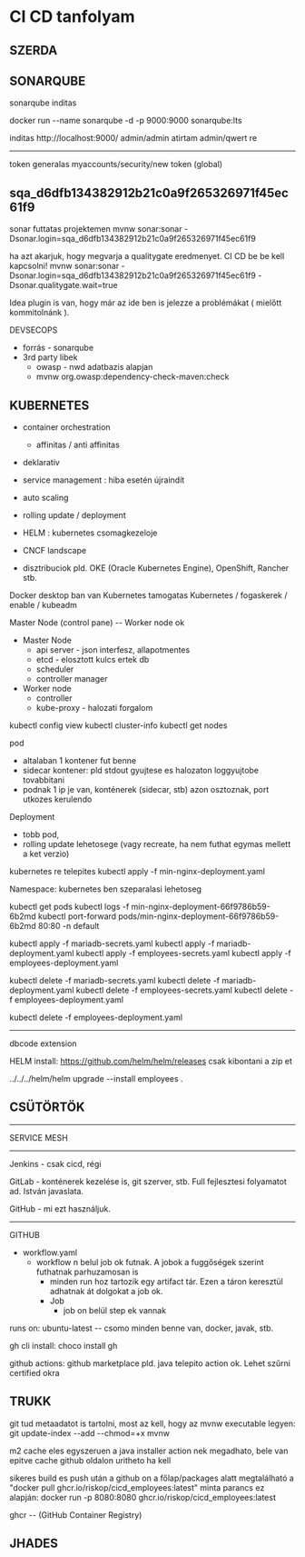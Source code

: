 # CI CD tanfolyam

SZERDA
------

SONARQUBE
---------

sonarqube inditas

docker run --name sonarqube -d -p 9000:9000 sonarqube:lts

inditas
http://localhost:9000/
admin/admin atirtam admin/qwert re

--------------------------------------------
token generalas
myaccounts/security/new token (global)

sqa_d6dfb134382912b21c0a9f265326971f45ec61f9
---------------------------------------------

sonar futtatas projektemen
mvnw sonar:sonar -Dsonar.login=sqa_d6dfb134382912b21c0a9f265326971f45ec61f9

ha azt akarjuk, hogy megvarja a qualitygate eredmenyet. CI CD be be kell kapcsolni!
mvnw sonar:sonar -Dsonar.login=sqa_d6dfb134382912b21c0a9f265326971f45ec61f9 -Dsonar.qualitygate.wait=true

Idea plugin is van, hogy már az ide ben is jelezze a problémákat ( mielőtt kommitolnánk ).


DEVSECOPS
- forrás - sonarqube
- 3rd party libek
  - owasp - nwd adatbazis alapjan
  - mvnw org.owasp:dependency-check-maven:check


KUBERNETES
----------

- container orchestration
  - affinitas / anti affinitas
- deklarativ
- service management : hiba esetén újraindít
- auto scaling
- rolling update / deployment

- HELM : kubernetes csomagkezeloje

- CNCF landscape

- disztribuciok pld. OKE (Oracle Kubernetes Engine), OpenShift, Rancher stb.

Docker desktop ban van Kubernetes tamogatas
Kubernetes / fogaskerek / enable / kubeadm

Master Node (control pane) -- Worker node ok
- Master Node
  - api server - json interfesz, allapotmentes
  - etcd - elosztott kulcs ertek db
  - scheduler
  - controller manager
- Worker node
  - controller
  - kube-proxy - halozati forgalom
 
kubectl config view
kubectl cluster-info
kubectl get nodes

pod 
  - altalaban 1 kontener fut benne
  - sidecar kontener: pld stdout gyujtese es halozaton loggyujtobe tovabbitani
  - podnak 1 ip je van, konténerek (sidecar, stb) azon osztoznak, port utkozes kerulendo

Deployment
  - tobb pod,
  - rolling update lehetosege (vagy recreate, ha nem futhat egymas mellett a ket verzio)

kubernetes re telepites
kubectl apply -f min-nginx-deployment.yaml

Namespace: kubernetes ben szeparalasi lehetoseg

kubectl get pods
kubectl logs -f min-nginx-deployment-66f9786b59-6b2md
kubectl port-forward pods/min-nginx-deployment-66f9786b59-6b2md 80:80 -n default





kubectl apply -f mariadb-secrets.yaml
kubectl apply -f mariadb-deployment.yaml
kubectl apply -f employees-secrets.yaml
kubectl apply -f employees-deployment.yaml

kubectl delete -f mariadb-secrets.yaml
kubectl delete -f mariadb-deployment.yaml
kubectl delete -f employees-secrets.yaml
kubectl delete -f employees-deployment.yaml

kubectl delete -f employees-deployment.yaml


------------------

dbcode extension

HELM install: https://github.com/helm/helm/releases
csak kibontani a zip et

../../../helm/helm upgrade --install employees .

CSÜTÖRTÖK
-----------------

----------------

SERVICE MESH

-----------------

Jenkins - csak cicd, régi

GitLab - konténerek kezelése is, git szerver, stb. Full fejlesztesi folyamatot ad. István javaslata.

GitHub - mi ezt használjuk.

-----------------

GITHUB
- workflow.yaml
  - workflow n belul job ok futnak. A jobok a fuggőségek szerint futhatnak parhuzamosan is
    - minden run hoz tartozik egy artifact tár. Ezen a táron keresztül adhatnak át dolgokat a job ok.
    - Job
      - job on belül step ek vannak

runs on: ubuntu-latest -- csomo minden benne van, docker, javak, stb.

gh cli install:
choco install gh

github actions: github marketplace
pld. java telepito action ok. Lehet szűrni certified okra

TRUKK
-----

git tud metaadatot is tartolni, most az kell, hogy az mvnw executable legyen:
git update-index --add --chmod=+x mvnw

m2 cache eles egyszeruen a java installer action nek megadhato, bele van epitve
cache github oldalon uritheto ha kell

sikeres build es push után a github on a főlap/packages alatt megtalálható a "docker pull ghcr.io/riskop/cicd_employees:latest" minta parancs
ez alapján:
docker run -p 8080:8080 ghcr.io/riskop/cicd_employees:latest


ghcr -- (GitHub Container Registry)

JHADES
------

